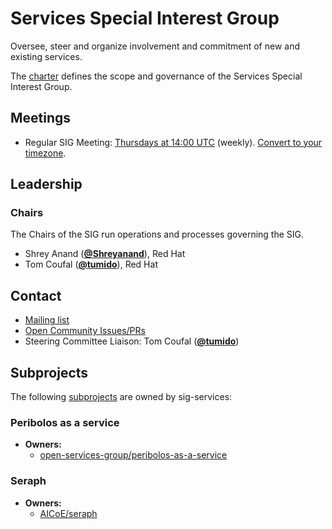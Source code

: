 <!---
This is an autogenerated file!

Please do not edit this file directly, but instead make changes to the
sigs.yaml file in the project root.

This file is part of https://github.com/open-services-group/community

To understand how this file is generated, see https://git.k8s.io/community/generator/README.md
--->
# Services Special Interest Group

Oversee, steer and organize involvement and commitment of new and existing services.

The [charter](charter.md) defines the scope and governance of the Services Special Interest Group.

## Meetings
* Regular SIG Meeting: [Thursdays at 14:00 UTC](https://meet.google.com/qhw-vgww-pdu) (weekly). [Convert to your timezone](http://www.thetimezoneconverter.com/?t=14:00&tz=UTC).

## Leadership

### Chairs
The Chairs of the SIG run operations and processes governing the SIG.

* Shrey Anand (**[@Shreyanand](https://github.com/Shreyanand)**), Red Hat
* Tom Coufal (**[@tumido](https://github.com/tumido)**), Red Hat

## Contact
- [Mailing list]()
- [Open Community Issues/PRs](https://github.com/open-services-group/community/labels/sig%2Fservices)
- Steering Committee Liaison: Tom Coufal (**[@tumido](https://github.com/tumido)**)

## Subprojects

The following [subprojects][subproject-definition] are owned by sig-services:
### Peribolos as a service
- **Owners:**
  - [open-services-group/peribolos-as-a-service](https://github.com/open-services-group/peribolos-as-a-service/blob/main/OWNERS)
### Seraph
- **Owners:**
  - [AICoE/seraph](https://github.com/AICoE/seraph/blob/main/OWNERS)

[subproject-definition]: https://github.com/open-services-group/community/blob/main/governance.md#subprojects
[subproject-lifecycle]: https://github.com/open-services-group/community/blob/main/subproject-lifecycle.md
<!-- BEGIN CUSTOM CONTENT -->

<!-- END CUSTOM CONTENT -->

